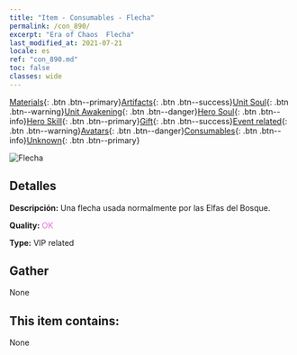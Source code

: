 ```yaml
---
title: "Item - Consumables - Flecha"
permalink: /con_890/
excerpt: "Era of Chaos  Flecha"
last_modified_at: 2021-07-21
locale: es
ref: "con_890.md"
toc: false
classes: wide
---
```

 [Materials](/ItemsES/){: .btn .btn--primary}[Artifacts](/ItemsES/Artifacts/){: .btn .btn--success}[Unit Soul](/ItemsES/UnitSoul/){: .btn .btn--warning}[Unit Awakening](/ItemsES/UnitAwakening/){: .btn .btn--danger}[Hero Soul](/ItemsES/HeroSoul/){: .btn .btn--info}[Hero Skill](/ItemsES/HeroSkill/){: .btn .btn--primary}[Gift](/ItemsES/Gift/){: .btn .btn--success}[Event related](/ItemsES/Events/){: .btn .btn--warning}[Avatars](/ItemsES/Avatars/){: .btn .btn--danger}[Consumables](/ItemsES/Consumables/){: .btn .btn--info}[Unknown](/ItemsES/Unknown/){: .btn .btn--primary}

 ![Flecha](/images/t/i_arrow.png)

## Detalles
 **Descripción:** Una flecha usada normalmente por las Elfas del Bosque.

 **Quality:** <span style="color: #DA70D6">OK</span>

 **Type:** VIP related

## Gather

  None

## This item contains:

  None

